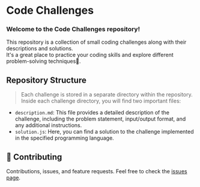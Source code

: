 # Code Challenges
### Welcome to the Code Challenges repository!
This repository is a collection of small coding challenges along with their descriptions and solutions.<br> It's a great place to practice your coding skills and explore different problem-solving techniques🚀.

## Repository Structure
> Each challenge is stored in a separate directory within the repository.<br>
  Inside each challenge directory, you will find two important files:
* `description.md`: This file provides a detailed description of the challenge, including the problem statement, input/output format, and any additional instructions.<br>
* `solution.js`: Here, you can find a solution to the challenge implemented in the specified programming language.

## :handshake: Contributing

Contributions, issues, and feature requests.
Feel free to check the [issues page](https://github.com/FuadNabi/Code-Challenges/issues).
